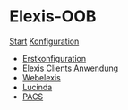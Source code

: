 # Elexis-OOB

[Start](/)
[Konfiguration]()
* [Erstkonfiguration](config.md)
* [Elexis Clients](clients.md)
[Anwendung]()
* [Webelexis](webelexis.md)
* [Lucinda](lucinda.md)
* [PACS](pacs.md)

